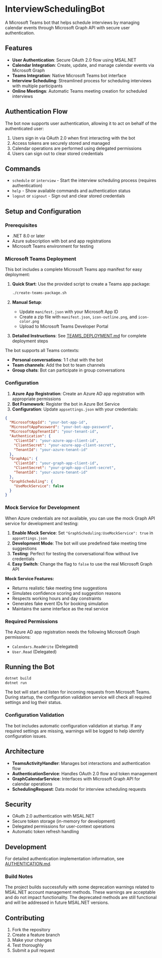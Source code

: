 # InterviewSchedulingBot

A Microsoft Teams bot that helps schedule interviews by managing calendar events through Microsoft Graph API with secure user authentication.

## Features

- **User Authentication**: Secure OAuth 2.0 flow using MSAL.NET
- **Calendar Integration**: Create, update, and manage calendar events via Microsoft Graph
- **Teams Integration**: Native Microsoft Teams bot interface
- **Interview Scheduling**: Streamlined process for scheduling interviews with multiple participants
- **Online Meetings**: Automatic Teams meeting creation for scheduled interviews

## Authentication Flow

The bot now supports user authentication, allowing it to act on behalf of the authenticated user:

1. Users sign in via OAuth 2.0 when first interacting with the bot
2. Access tokens are securely stored and managed
3. Calendar operations are performed using delegated permissions
4. Users can sign out to clear stored credentials

## Commands

- `schedule` or `interview` - Start the interview scheduling process (requires authentication)
- `help` - Show available commands and authentication status  
- `logout` or `signout` - Sign out and clear stored credentials

## Setup and Configuration

### Prerequisites

- .NET 8.0 or later
- Azure subscription with bot and app registrations
- Microsoft Teams environment for testing

### Microsoft Teams Deployment

This bot includes a complete Microsoft Teams app manifest for easy deployment:

1. **Quick Start**: Use the provided script to create a Teams app package:
   ```bash
   ./create-teams-package.sh
   ```

2. **Manual Setup**: 
   - Update `manifest.json` with your Microsoft App ID
   - Create a zip file with `manifest.json`, `icon-outline.png`, and `icon-color.png`
   - Upload to Microsoft Teams Developer Portal

3. **Detailed Instructions**: See [TEAMS_DEPLOYMENT.md](TEAMS_DEPLOYMENT.md) for complete deployment steps

The bot supports all Teams contexts:
- **Personal conversations**: 1:1 chat with the bot
- **Team channels**: Add the bot to team channels
- **Group chats**: Bot can participate in group conversations

### Configuration

1. **Azure App Registration**: Create an Azure AD app registration with appropriate permissions
2. **Bot Framework**: Register the bot in Azure Bot Service
3. **Configuration**: Update `appsettings.json` with your credentials:

```json
{
  "MicrosoftAppId": "your-bot-app-id",
  "MicrosoftAppPassword": "your-bot-app-password",
  "MicrosoftAppTenantId": "your-tenant-id",
  "Authentication": {
    "ClientId": "your-azure-app-client-id",
    "ClientSecret": "your-azure-app-client-secret", 
    "TenantId": "your-azure-tenant-id"
  },
  "GraphApi": {
    "ClientId": "your-graph-app-client-id",
    "ClientSecret": "your-graph-app-client-secret",
    "TenantId": "your-azure-tenant-id"
  },
  "GraphScheduling": {
    "UseMockService": false
  }
}
```

### Mock Service for Development

When Azure credentials are not available, you can use the mock Graph API service for development and testing:

1. **Enable Mock Service**: Set `"GraphScheduling:UseMockService": true` in `appsettings.json`
2. **Development Mode**: The bot will use predefined fake meeting time suggestions
3. **Testing**: Perfect for testing the conversational flow without live credentials
4. **Easy Switch**: Change the flag to `false` to use the real Microsoft Graph API

**Mock Service Features:**
- Returns realistic fake meeting time suggestions
- Simulates confidence scoring and suggestion reasons
- Respects working hours and day constraints
- Generates fake event IDs for booking simulation
- Maintains the same interface as the real service

### Required Permissions

The Azure AD app registration needs the following Microsoft Graph permissions:
- `Calendars.ReadWrite` (Delegated)
- `User.Read` (Delegated)

## Running the Bot

```bash
dotnet build
dotnet run
```

The bot will start and listen for incoming requests from Microsoft Teams. During startup, the configuration validation service will check all required settings and log their status.

### Configuration Validation

The bot includes automatic configuration validation at startup. If any required settings are missing, warnings will be logged to help identify configuration issues.

## Architecture

- **TeamsActivityHandler**: Manages bot interactions and authentication flow
- **AuthenticationService**: Handles OAuth 2.0 flow and token management
- **GraphCalendarService**: Interfaces with Microsoft Graph API for calendar operations
- **SchedulingRequest**: Data model for interview scheduling requests

## Security

- OAuth 2.0 authentication with MSAL.NET
- Secure token storage (in-memory for development)
- Delegated permissions for user-context operations
- Automatic token refresh handling

## Development

For detailed authentication implementation information, see [AUTHENTICATION.md](AUTHENTICATION.md).

### Build Notes

The project builds successfully with some deprecation warnings related to MSAL.NET account management methods. These warnings are acceptable and do not impact functionality. The deprecated methods are still functional and will be addressed in future MSAL.NET versions.

## Contributing

1. Fork the repository
2. Create a feature branch
3. Make your changes
4. Test thoroughly
5. Submit a pull request